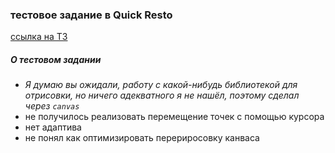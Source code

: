### тестовое задание в Quick Resto
[ссылка на ТЗ](https://drive.google.com/drive/folders/0B_Nmu0w2hvdJfm5mRDdEMWpDNnp1djluWTV6Q3o3QkkyWXVtMlBaeC15al9zaFlJVURrams?resourcekey=0-vNdITMCmkiJQ3qmq1mZGIA)

##### О тестовом задании
* *Я думаю вы ожидали, работу с какой-нибудь библиотекой для отрисовки, но ничего адекватного я не нашёл, поэтому сделал через `canvas`*
* не получилось реализовать перемещение точек с помощью курсора
* нет адаптива
* не понял как оптимизировать перериросовку канваса
